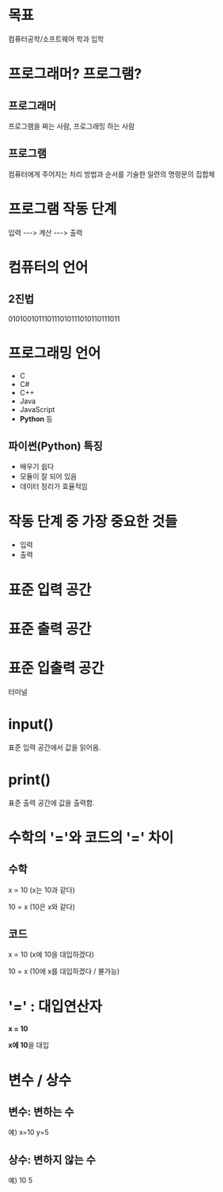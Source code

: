 # 목표
컴퓨터공학/소프트웨어 학과 입학

# 프로그래머? 프로그램?
## 프로그래머
프로그램을 짜는 사람, 프로그래밍 하는 사람

## 프로그램
컴퓨터에게 주어지는 처리 방법과 순서를 기술한 일련의 명령문의 집합체

# 프로그램 작동 단계
입력 ---> 계산 ---> 출력

# 컴퓨터의 언어
## 2진법
010100101110111010111010110111011

# 프로그래밍 언어
* C
* C#
* C++
* Java
* JavaScript
* **Python** 등

## 파이썬(Python) 특징
* 배우기 쉽다
* 모듈이 잘 되어 있음
* 데이터 정리가 효율적임

# 작동 단계 중 가장 중요한 것들
* 입력
* 출력

# 표준 입력 공간
# 표준 출력 공간
# 표준 입출력 공간
터미널

# input()
표준 입력 공간에서 값을 읽어옴.
# print()
표준 출력 공간에 값을 출력함.

# 수학의 '='와 코드의 '=' 차이
## 수학

x = 10 (x는 10과 같다)

10 = x (10은 x와 같다)

## 코드

x = 10 (x에 10을 대입하겠다)

10 = x (10에 x를 대입하겠다 / 불가능)

# '=' : 대입연산자
**x = 10**

**x에 10**을 대입

# 변수 / 상수
## 변수: 변하는 수
예) x=10 y=5

## 상수: 변하지 않는 수
예) 10 5
